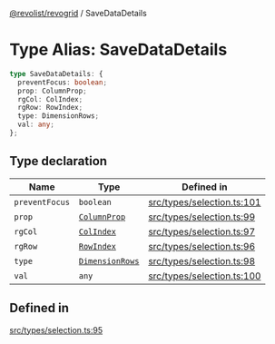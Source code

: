 [@revolist/revogrid](README.md) / SaveDataDetails

# Type Alias: SaveDataDetails

```ts
type SaveDataDetails: {
  preventFocus: boolean;
  prop: ColumnProp;
  rgCol: ColIndex;
  rgRow: RowIndex;
  type: DimensionRows;
  val: any;
};
```

## Type declaration

| Name | Type | Defined in |
| ------ | ------ | ------ |
| `preventFocus` | `boolean` | [src/types/selection.ts:101](https://github.com/revolist/revogrid/blob/029346d93426056ab8f85e88430904164676d501/src/types/selection.ts#L101) |
| `prop` | [`ColumnProp`](TypeAlias.ColumnProp.md) | [src/types/selection.ts:99](https://github.com/revolist/revogrid/blob/029346d93426056ab8f85e88430904164676d501/src/types/selection.ts#L99) |
| `rgCol` | [`ColIndex`](TypeAlias.ColIndex.md) | [src/types/selection.ts:97](https://github.com/revolist/revogrid/blob/029346d93426056ab8f85e88430904164676d501/src/types/selection.ts#L97) |
| `rgRow` | [`RowIndex`](TypeAlias.RowIndex.md) | [src/types/selection.ts:96](https://github.com/revolist/revogrid/blob/029346d93426056ab8f85e88430904164676d501/src/types/selection.ts#L96) |
| `type` | [`DimensionRows`](TypeAlias.DimensionRows.md) | [src/types/selection.ts:98](https://github.com/revolist/revogrid/blob/029346d93426056ab8f85e88430904164676d501/src/types/selection.ts#L98) |
| `val` | `any` | [src/types/selection.ts:100](https://github.com/revolist/revogrid/blob/029346d93426056ab8f85e88430904164676d501/src/types/selection.ts#L100) |

## Defined in

[src/types/selection.ts:95](https://github.com/revolist/revogrid/blob/029346d93426056ab8f85e88430904164676d501/src/types/selection.ts#L95)

